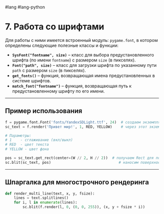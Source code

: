 #lang #lang-python 

# 7. Работа со шрифтами

Для работы с ними имеется встроенный модуль: `pygame.font`, в котором определены следующие полезные классы и функции:
- **`SysFont("fontname", size)`** – класс для выбора предустановленного шрифта (по имени `fontname`) с размером `size` (в пикселях).
- **`Font("path", size)`** – класс для загрузки шрифта по указанному пути `path` с размером `size` (в пикселях).
- **`get_fonts()`** – функция, возвращающая имена предустановленных в системе шрифтов.
- **`match_font("fontname")`** – функция, возвращающая путь к предустановленному шрифту по его имени.

---

## Пример использования

```python
f = pygame.font.Font('fonts/YandexSDLight.ttf', 24)  # создаем экземпляр шрифта
sc_text = f.render('Привет мир!', 1, RED, YELLOW)    # через этот экземпляр получаем поверхность с текстом

# Параметры:
# 1    - сглаживание (вкл/выкл)
# RED  - цвет текста
# YELLOW - цвет фона

pos = sc_text.get_rect(center=(W // 2, H // 2))  # получаем Rect для позиционирования поверхности фона
sc.blit(sc_text, pos)                               # наносим поверхность, ориентируясь по координатам Rect-a
```

---

## Шпаргалка для многострочного рендеринга

```python
def render_multi_line(text, x, y, fsize):
    lines = text.splitlines()
    for i, l in enumerate(lines):
        sc.blit(f.render(l, 0, (0, 0, 255)), (x, y + fsize * i))
```
